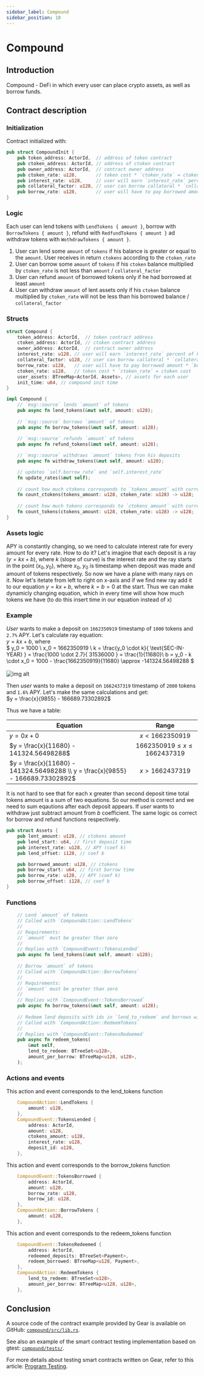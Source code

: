```yaml
---
sidebar_label: Compound
sidebar_position: 18
---
```


# Compound

## Introduction
Сompound - DeFi in which every user can place crypto assets, as well as borrow funds.

## Contract description

### Initialization
Contract initialized with:
```rust 
pub struct CompoundInit {
    pub token_address: ActorId,  // address of token contract
    pub ctoken_address: ActorId, // address of ctoken contract
    pub owner_address: ActorId,  // contract owner address
    pub ctoken_rate: u128,       // token cost * `ctoken_rate` = ctoken cost
    pub interest_rate: u128,     // user will earn `interest_rate` percent of his asset
    pub collateral_factor: u128, // user can borrow callateral * `collateral_factor`
    pub borrow_rate: u128,       // user will have to pay borrowed amount * `borrow_rate`
}
```

### Logic
Each user can lend tokens with `LendTokens { amount }`, borrow with `BorrowTokens { amount }`, refund with `RedfundTokens { amount }` ad withdraw tokens with `WothdrawTokens { amount }`.

1. User can lend some `amount` of `tokens` if his balance is greater or equal to the `amount`. User receives in return `ctokens` according to the `ctoken_rate`
2. User can borrow some `amount` of `tokens` if his `ctoken` balance multiplied by `ctoken_rate` is not less than `amount` / `collateral_factor`
3. User can refund `amount` of borrowed tokens only if he had borrowed at least `amount`
4. User can withdraw `amount` of lent assets only if his `ctoken` balance multiplied by `ctoken_rate` will not be less than his borrowed balance / `collateral_factor`

### Structs
```rust
struct Compound {
    token_address: ActorId,  // token contract address
    ctoken_address: ActorId, // ctoken contract address
    owner_address: ActorId,  // contract owner address
    interest_rate: u128, // user will earn `interest_rate` percent of his deposit
    collateral_factor: u128, // user can borrow callateral * `collateral_factor`
    borrow_rate: u128,   // user will have to pay borrowed amount * `borrow_rate`
    ctoken_rate: u128,   // token cost * `ctoken_rate` = ctoken cost
    user_assets: BTreeMap<ActorId, Assets>, // assets for each user
    init_time: u64, // compound init time
}

impl Compound {
    // `msg::source` lends `amount` of tokens
    pub async fn lend_tokens(&mut self, amount: u128); 
    
    // `msg::source` borrows `amount` of tokens
    pub async fn borrow_tokens(&mut self, amount: u128); 
    
    // `msg::source` refunds `amount` of tokens
    pub async fn refund_tokens(&mut self, amount: u128);

    // `msg::source` withdraws `amount` tokens fron his deposits
    pub async fn withdraw_tokens(&mut self, amount: u128);

    // updates `self.borrow_rate` and `self.interest_rate`
    fn update_rates(&mut self);
    
    // count how much ctokens corresponds to `tokens_amount` with current `ctoken_rate`
    fn count_ctokens(tokens_amount: u128, ctoken_rate: u128) -> u128;
    
    // count how much tokens corresponds to `ctokens_amount` with current `token_rate`
    fn count_tokens(ctokens_amount: u128, ctoken_rate: u128) -> u128;
}
```

### Assets logic
APY is constantly changing, so we need to calculate interest rate for every amount for every rate. How to do it? Let's imagine that each deposit is a ray ($y = kx + b$), where $k$ (slope of curve) is the interest rate and the ray starts in the point $(x_0, y_0)$, where $x_0$, $y_0$ is timestamp when deposit was made and amount of tokens respectively. So now we have a plane with many rays on it. Now let's itetate from left to right on x-axis and if we find new ray add it to our equation $y = kx + b$, where $k = b = 0$ at the start. Thus we can make dynamicly changing equation, which in every time will show how much tokens we have (to do this insert time in our equation instead of x)

### Example
_User_ wants to make a deposit on `1662350919` timestamp of `1000` tokens and `2.7%` APY. Let's calculate ray equation: <br />
$y = kx + b$, where <br />
$
y_0 = 1000 \\
x_0 = 1662350919 \\
k = \frac{y_0 \cdot k}{ \text{SEC-IN-YEAR} } = \frac{1000 \cdot 2.7}{ 31536000 } = \frac{1}{11680}\\
b = y_0 - k \cdot x_0 = 1000 - \frac{1662350919}{11680} \approx -141324.56498288
$ <br /> <br />
![img alt](./img/compound-ray-example1.png)

Then _user_ wants to make a deposit on `1662437319` timestamp of `2000` tokens and `1.6%` APY. Let's make the same calculations and get: <br />
$y = \frac{x}{9855} - 166689.73302892$

Thus we have a table: <br />

| Equation | Range |
| --- | :---: |
| $y = 0x + 0$ | $x < 1662350919$ |
| $y = \frac{x}{11680} - 141324.56498288$ | $1662350919 \le x \le 1662437319$ |
| $y = \frac{x}{11680} - 141324.56498288 \\ y = \frac{x}{9855} - 166689.73302892$ | $x > 1662437319$ |

It is not hard to see that for each x greater than second deposit time total tokens amount is a sum of two equations. So our method is correct and we need to sum eqautions after each deposit appears. If _user_ wants to withdraw just subtract amount from $b$ coefficient. The same logic os correct for borrow and refund functions respectively.

```rust
pub struct Assets {
    pub lent_amount: u128, // ctokens amount
    pub lend_start: u64, // first deposit time
    pub interest_rate: u128, // APY (coef k)
    pub lend_offset: i128, // coef b

    pub borrowed_amount: u128, // ctokens
    pub borrow_start: u64, // first borrow time
    pub borrow_rate: u128, // APY (coef k)
    pub borrow_offset: i128, // coef b
}
```

### Functions
```rust
    // Lend `amount` of tokens
    // Called with `CompoundAction::LendTokens`
    //
    // Requirements:
    // `amount` must be greater than zero
    //
    // Replies with `CompoundEvent::TokensLended` 
    pub async fn lend_tokens(&mut self, amount: u128); 
    
    // Borrow `amount` of tokens 
    // Called with `CompoundAction::BorrowTokens`
    //
    // Requirements:
    // `amount` must be greater than zero
    //
    // Replies with `CompoundEvent::TokensBorrowed` 
    pub async fn borrow_tokens(&mut self, amount: u128); 
    
    // Redeem lend deposits with ids in `lend_to_redeem` and borrows with ids in `amount_per_borrow` keys where value is amount
    // Called with `CompoundAction::RedeemTokens`
    //
    // Replies with `CompoundEvent::TokensRedeemed` 
    pub async fn redeem_tokens(
        &mut self,
        lend_to_redeem: BTreeSet<u128>,
        amount_per_borrow: BTreeMap<u128, u128>,
    );
```

### Actions and events
This action and event corresponds to the lend_tokens function
```rust
    CompoundAction::LendTokens {
        amount: u128,
    },
    CompoundEvent::TokensLended {
        address: ActorId,
        amount: u128,
        ctokens_amount: u128,
        interest_rate: u128,
        deposit_id: u128,
    },
```

This action and event corresponds to the borrow_tokens function 
```rust
    CompoundEvent::TokensBorrowed {
        address: ActorId,
        amount: u128,
        borrow_rate: u128,
        borrow_id: u128,
    },
    CompoundAction::BorrowTokens {
        amount: u128,
    },
```

This action and event corresponds to the redeem_tokens function
```rust
    CompoundEvent::TokensRedeemed {
        address: ActorId,
        redeemed_deposits: BTreeSet<Payment>,
        redeem_borrowed: BTreeMap<u128, Payment>,
    },
    CompoundAction::RedeemTokens {
        lend_to_redeem: BTreeSet<u128>,
        amount_per_borrow: BTreeMap<u128, u128>,
    },
```

## Conclusion
A source code of the contract example provided by Gear is available on GitHub: [`compound/src/lib.rs`](https://github.com/gear-dapps/compound/blob/master/src/lib.rs).

See also an example of the smart contract testing implementation based on gtest: [`compound/tests/`](https://github.com/gear-dapps/compound/blob/master/tests/).

For more details about testing smart contracts written on Gear, refer to this article: [Program Testing](/developing-contracts/testing).
